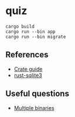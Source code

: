 # quiz

```
cargo build
cargo run --bin app
cargo run --bin migrate
```

## References

- [Crate guide](http://doc.crates.io/guide.html)
- [rust-sqlite3](http://www.madmode.com/rust-sqlite3/sqlite3/index.html)

## Useful questions

- [Multiple binaries](https://stackoverflow.com/questions/36604010/how-can-i-build-multiple-binaries-with-cargo)
